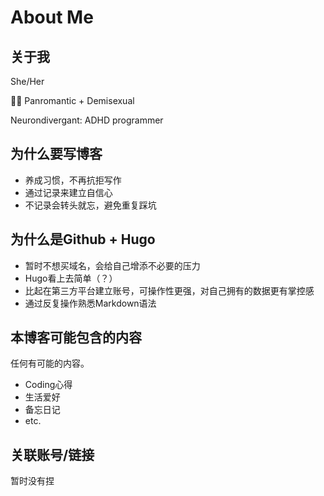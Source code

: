 # About Me


## 关于我

She/Her

:rainbow_flag: Panromantic + Demisexual

Neurondivergant: ADHD programmer

## 为什么要写博客

* 养成习惯，不再抗拒写作
* 通过记录来建立自信心
* 不记录会转头就忘，避免重复踩坑

## 为什么是Github + Hugo

* 暂时不想买域名，会给自己增添不必要的压力
* Hugo看上去简单（？）
* 比起在第三方平台建立账号，可操作性更强，对自己拥有的数据更有掌控感
* 通过反复操作熟悉Markdown语法

## 本博客可能包含的内容

任何有可能的内容。

* Coding心得
* 生活爱好
* 备忘日记
* etc.

## 关联账号/链接

暂时没有捏
